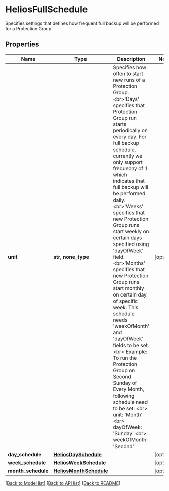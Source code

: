 # HeliosFullSchedule

Specifies settings that defines how frequent full backup will be performed for a Protection Group.

## Properties
Name | Type | Description | Notes
------------ | ------------- | ------------- | -------------
**unit** | **str, none_type** | Specifies how often to start new runs of a Protection Group. &lt;br&gt;&#39;Days&#39; specifies that Protection Group run starts periodically on every day. For full backup schedule, currently we only support frequecny of 1 which indicates that full backup will be performed daily. &lt;br&gt;&#39;Weeks&#39; specifies that new Protection Group runs start weekly on certain days specified using &#39;dayOfWeek&#39; field. &lt;br&gt;&#39;Months&#39; specifies that new Protection Group runs start monthly on certain day of specific week. This schedule needs &#39;weekOfMonth&#39; and &#39;dayOfWeek&#39; fields to be set. &lt;br&gt; Example: To run the Protection Group on Second Sunday of Every Month, following schedule need to be set: &lt;br&gt; unit: &#39;Month&#39; &lt;br&gt; dayOfWeek: &#39;Sunday&#39; &lt;br&gt; weekOfMonth: &#39;Second&#39; | [optional] 
**day_schedule** | [**HeliosDaySchedule**](HeliosDaySchedule.md) |  | [optional] 
**week_schedule** | [**HeliosWeekSchedule**](HeliosWeekSchedule.md) |  | [optional] 
**month_schedule** | [**HeliosMonthSchedule**](HeliosMonthSchedule.md) |  | [optional] 

[[Back to Model list]](../README.md#documentation-for-models) [[Back to API list]](../README.md#documentation-for-api-endpoints) [[Back to README]](../README.md)


